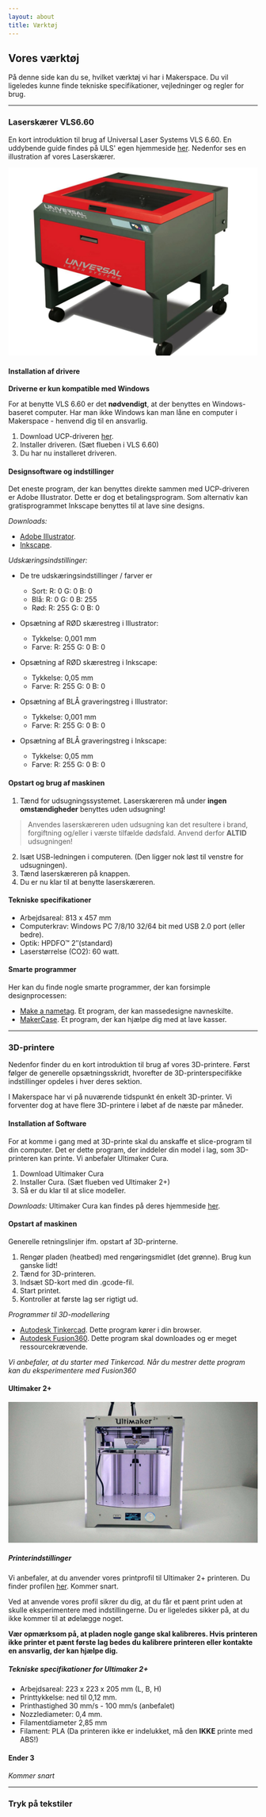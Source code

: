 ```yaml
---
layout: about
title: Værktøj
---
```


## Vores værktøj
På denne side kan du se, hvilket værktøj vi har i Makerspace. Du vil ligeledes kunne finde tekniske specifikationer, vejledninger og regler for brug.

***
### Laserskærer VLS6.60
En kort introduktion til brug af Universal Laser Systems VLS 6.60. En uddybende guide findes på ULS' egen hjemmeside [her](/assets/guides/VLS-Platform-User-Guide.pdf). Nedenfor ses en illustration af vores Laserskærer.

![VLS6.60](/assets/images/pages/vaerktoej/vls-pic.jpg "Laserskærer")

#### Installation af drivere
**Driverne er kun kompatible med Windows**

For at benytte VLS 6.60 er det **nødvendigt**, at der benyttes en Windows-baseret computer. Har man ikke Windows kan man låne en computer i Makerspace - henvend dig til en ansvarlig.

1. Download UCP-driveren [her]( https://www.ulsinc.com/support/software-downloads).
2. Installer driveren. (Sæt flueben i VLS 6.60)
3. Du har nu installeret driveren.

#### Designsoftware og indstillinger
Det eneste program, der kan benyttes direkte sammen med UCP-driveren er Adobe Illustrator. Dette er dog et betalingsprogram.
Som alternativ kan gratisprogrammet Inkscape benyttes til at lave sine designs.

*Downloads:*
- [Adobe Illustrator](https://www.adobe.com/products/illustrator/free-trial-download.html).
- [Inkscape](https://inkscape.org/release/inkscape-1.1/).


*Udskæringsindstillinger:*
- De tre udskæringsindstillinger / farver er
  - Sort: R: 0 G: 0 B: 0
  - Blå: R: 0 G: 0 B: 255
  - Rød: R: 255 G: 0 B: 0

- Opsætning af RØD skærestreg i Illustrator:
  - Tykkelse: 0,001 mm
  - Farve: R: 255 G: 0 B: 0

- Opsætning af RØD skærestreg i Inkscape:
  - Tykkelse: 0,05 mm
  - Farve: R: 255 G: 0 B: 0

- Opsætning af BLÅ graveringstreg i Illustrator:
  - Tykkelse: 0,001 mm
  - Farve: R: 255 G: 0 B: 0

- Opsætning af BLÅ graveringstreg i Inkscape:
  - Tykkelse: 0,05 mm
  - Farve: R: 255 G: 0 B: 0

#### Opstart og brug af maskinen
1. Tænd for udsugningssystemet. Laserskæreren må under **ingen omstændigheder** benyttes uden udsugning!

  > Anvendes laserskæreren uden udsugning kan det resultere i brand, forgiftning og/eller i værste tilfælde dødsfald. Anvend derfor **ALTID** udsugningen!

2. Isæt USB-ledningen i computeren. (Den ligger nok løst til venstre for udsugningen).
3. Tænd laserskæreren på knappen.
4. Du er nu klar til at benytte laserskæreren.

#### Tekniske specifikationer
- Arbejdsareal: 813 x 457 mm
- Computerkrav: Windows PC 7/8/10 32/64 bit med USB 2.0 port (eller bedre).
- Optik: HPDFO™ 2″(standard)
- Laserstørrelse (CO2): 60 watt.

#### Smarte programmer
Her kan du finde nogle smarte programmer, der kan forsimple designprocessen:
- [Make a nametag](http://makeanametag.net/). Et program, der kan massedesigne navneskilte.
- [MakerCase](https://en.makercase.com/#/). Et program, der kan hjælpe dig med at lave kasser.

***


### 3D-printere
Nedenfor finder du en kort introduktion til brug af vores 3D-printere. Først følger de generelle opsætningsskridt, hvorefter de 3D-printerspecifikke indstillinger opdeles i hver deres sektion.


I Makerspace har vi på nuværende tidspunkt én enkelt 3D-printer. Vi forventer dog at have flere 3D-printere i løbet af de næste par måneder.

#### Installation af Software
For at komme i gang med at 3D-printe skal du anskaffe et slice-program til din computer. Det er dette program, der inddeler din model i lag, som 3D-printeren kan printe. Vi anbefaler Ultimaker Cura.
1. Download Ultimaker Cura
2. Installer Cura. (Sæt flueben ved Ultimaker 2+)
3. Så er du klar til at slice modeller.

*Downloads:*
Ultimaker Cura kan findes på deres hjemmeside [her](https://ultimaker.com/software/ultimaker-cura).

#### Opstart af maskinen
Generelle retningslinjer ifm. opstart af 3D-printerne.
1. Rengør pladen (heatbed) med rengøringsmidlet (det grønne). Brug kun ganske lidt!
2. Tænd for 3D-printeren.
3. Indsæt SD-kort med din .gcode-fil.
4. Start printet.
5. Kontroller at første lag ser rigtigt ud.

*Programmer til 3D-modellering*
- [Autodesk Tinkercad](https://www.tinkercad.com/). Dette program kører i din browser.
- [Autodesk Fusion360](https://www.autodesk.com/education/edu-software/overview?sorting=featured&filters=individual). Dette program skal downloades og er meget ressourcekrævende.


*Vi anbefaler, at du starter med Tinkercad. Når du mestrer dette program kan du eksperimentere med Fusion360*


#### Ultimaker 2+

![ultimaker 2+](/assets/images/pages/vaerktoej/ultimaker2.jpg "Ultimaker 2+")

##### Printerindstillinger
Vi anbefaler, at du anvender vores printprofil til Ultimaker 2+ printeren. Du finder profilen [her](#). Kommer snart.

Ved at anvende vores profil sikrer du dig, at du får et pænt print uden at skulle eksperimentere med indstillingerne. Du er ligeledes sikker på, at du ikke kommer til at ødelægge noget.


**Vær opmærksom på, at pladen nogle gange skal kalibreres. Hvis printeren ikke printer et pænt første lag bedes du kalibrere printeren eller kontakte en ansvarlig, der kan hjælpe dig.**

##### Tekniske specifikationer for Ultimaker 2+
- Arbejdsareal: 223 x 223 x 205 mm (L, B, H)
- Printtykkelse: ned til 0,12 mm.
- Printhastighed 30 mm/s - 100 mm/s (anbefalet)
- Nozzlediameter: 0,4 mm.
- Filamentdiameter 2,85 mm
- Filament: PLA (Da printeren ikke er indelukket, må den **IKKE** printe med ABS!)

#### Ender 3

*Kommer snart*

***

### Tryk på tekstiler
